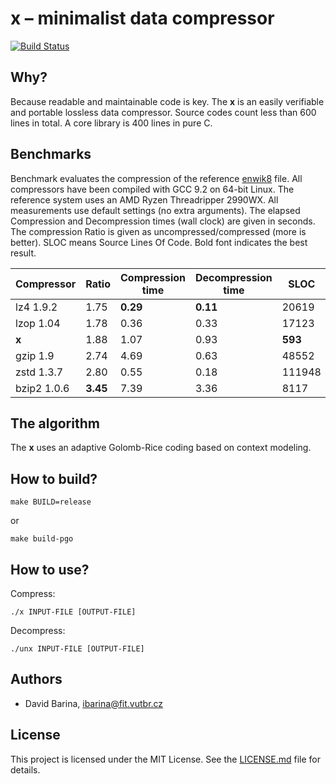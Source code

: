 x &ndash; minimalist data compressor
====================================

[![Build Status](https://travis-ci.org/xbarin02/x-compressor.svg?branch=master)](https://travis-ci.org/xbarin02/x-compressor)

Why?
----

Because readable and maintainable code is key.
The **x** is an easily verifiable and portable lossless data compressor.
Source codes count less than 600 lines in total.
A core library is 400 lines in pure C.

Benchmarks
----------

Benchmark evaluates the compression of the reference [enwik8] file.
All compressors have been compiled with GCC 9.2 on 64-bit Linux.
The reference system uses an AMD Ryzen Threadripper 2990WX.
All measurements use default settings (no extra arguments).
The elapsed Compression and Decompression times (wall clock) are given in seconds.
The compression Ratio is given as uncompressed/compressed (more is better).
SLOC means Source Lines Of Code.
Bold font indicates the best result.

[enwik8]: http://prize.hutter1.net/

|  Compressor             | Ratio    | Compression time | Decompression time | SLOC    |
|  ----------             | -----    | ---------------- | ------------------ | ----    |
|  lz4 1.9.2              | 1.75     | **0.29**         | **0.11**           | 20619   |
|  lzop 1.04              | 1.78     | 0.36             | 0.33               | 17123   |
|  **x**                  | 1.88     | 1.07             | 0.93               | **593** |
|  gzip 1.9               | 2.74     | 4.69             | 0.63               | 48552   |
|  zstd 1.3.7             | 2.80     | 0.55             | 0.18               | 111948  |
|  bzip2 1.0.6            | **3.45** | 7.39             | 3.36               | 8117    |

The algorithm
-------------

The **x** uses an adaptive Golomb-Rice coding based on context modeling.

How to build?
-------------

```
make BUILD=release
```

or

```
make build-pgo
```

How to use?
-----------

Compress:

```
./x INPUT-FILE [OUTPUT-FILE]
```

Decompress:

```
./unx INPUT-FILE [OUTPUT-FILE]
```

Authors
-------

- David Barina, <ibarina@fit.vutbr.cz>

License
-------

This project is licensed under the MIT License.
See the [LICENSE.md](LICENSE.md) file for details.
